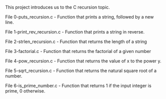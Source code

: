 This project introduces us to the C recursion topic.

File 0-puts_recursion.c - Function that prints a string, followed by a new line.

File 1-print_rev_recursion.c - Function that prints a string in reverse.

File 2-strlen_recursion.c - Function that returns the length of a string

File 3-factorial.c - Function that returns the factorial of a given number

File 4-pow_recursion.c - Function that returns the value of x to the power y.

File 5-sqrt_recursion.c - Function that returns the natural square root of a number.

File 6-is_prime_number.c - Function that returns 1 if the input integer is prime, 0 otherwise.
